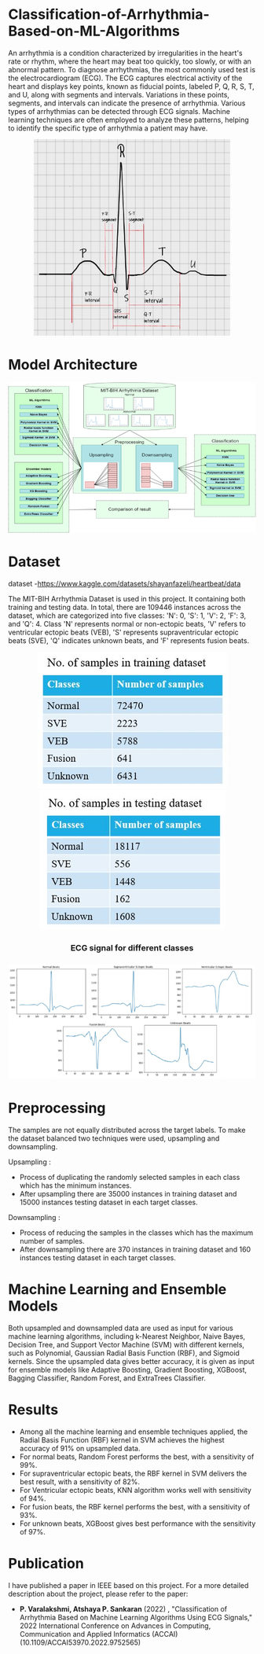 # Classification-of-Arrhythmia-Based-on-ML-Algorithms
An arrhythmia is a condition characterized by irregularities in the heart's rate or rhythm, where the heart may beat too quickly, too slowly, or with an abnormal pattern. To diagnose arrhythmias, the most commonly used test is the electrocardiogram (ECG). The ECG captures electrical activity of the heart and displays key points, known as fiducial points, labeled P, Q, R, S, T, and U, along with segments and intervals. Variations in these points, segments, and intervals can indicate the presence of arrhythmia. Various types of arrhythmias can be detected through ECG signals. Machine learning techniques are often employed to analyze these patterns, helping to identify the specific type of arrhythmia a patient may have.
<p align="center">
<img src="https://github.com/Atshayasankaran/Classification-of-Arrhythmia-Based-on-ML-Algorithms/blob/main/Img/ECG signal_1.JPG" width="400" height="400">
</p>

# Model Architecture
<p align="center">
<img src="https://github.com/Atshayasankaran/Classification-of-Arrhythmia-Based-on-ML-Algorithms/blob/main/Img/Model.png">
</p>

# Dataset
dataset -https://www.kaggle.com/datasets/shayanfazeli/heartbeat/data

The MIT-BIH Arrhythmia Dataset is used in this project. It containing both training and testing data. In total, there are 109446 instances across the dataset, which are categorized into five classes: 'N': 0, 'S': 1, 'V': 2, 'F': 3, and 'Q': 4. Class 'N' represents normal or non-ectopic beats, 'V' refers to ventricular ectopic beats (VEB), 'S' represents supraventricular ectopic beats (SVE), 'Q' indicates unknown beats, and 'F' represents fusion beats.

<p align="center">
<img src="https://github.com/Atshayasankaran/Classification-of-Arrhythmia-Based-on-ML-Algorithms/blob/main/Img/training.JPG" class="center">

<img src="https://github.com/Atshayasankaran/Classification-of-Arrhythmia-Based-on-ML-Algorithms/blob/main/Img/testing.JPG" class="center">
</p>

<h3 align="center">ECG signal for different classes<h3>
<p align="center">
<img src="https://github.com/Atshayasankaran/Classification-of-Arrhythmia-Based-on-ML-Algorithms/blob/main/Img/Signals.png">
</p>

# Preprocessing 
The samples are not equally distributed across the target labels. To make the dataset balanced two techniques were used, upsampling and downsampling. 

Upsampling :
<ul>
  <li>Process of duplicating the randomly selected samples in each class which has the minimum instances.</li>
  <li>After upsampling there are 35000 instances in training dataset and 15000 instances testing dataset in each target classes.</li>
</ul>
Downsampling :
<ul>
  <li>Process of reducing the samples in the classes which has the maximum number of samples.</li>	
  <li>After downsampling there are 370 instances in training dataset and 160 instances testing dataset in each target classes.</li>
</ul>

# Machine Learning and Ensemble Models
Both upsampled and downsampled data are used as input for various machine learning algorithms, including k-Nearest Neighbor, Naive Bayes, Decision Tree, and Support Vector Machine (SVM) with different kernels, such as Polynomial, Gaussian Radial Basis Function (RBF), and Sigmoid kernels. Since the upsampled data gives better accuracy, it is given as input for ensemble models like Adaptive Boosting, Gradient Boosting, XGBoost, Bagging Classifier, Random Forest, and ExtraTrees Classifier.

# Results
<ul>
<li>Among all the machine learning and ensemble techniques applied, the Radial Basis Function (RBF) kernel in SVM achieves the highest accuracy of 91% on upsampled data.</li>
<li>For normal beats, Random Forest performs the best, with a sensitivity of 99%.</li>
<li>For supraventricular ectopic beats, the RBF kernel in SVM delivers the best result, with a sensitivity of 82%.</li>
<li>For Ventricular ectopic beats, KNN algorithm works well with sensitivity of 94%.</li> 
<li>For fusion beats, the RBF kernel performs the best, with a sensitivity of 93%.</li>
<li>For unknown beats, XGBoost gives best performance with the sensitivity of 97%.</li> 
</ul>

# Publication
 I have published a paper in IEEE based on this project. For a more detailed description about the project, please refer to the paper:

- **P. Varalakshmi, Atshaya P. Sankaran** (2022) , "Classification of Arrhythmia Based on Machine Learning Algorithms Using ECG Signals," 2022 International Conference on Advances in Computing, Communication and Applied Informatics (ACCAI) (10.1109/ACCAI53970.2022.9752565)




